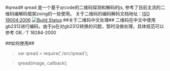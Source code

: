 #qread#
qread 是一个基于qrcode的二维码探测和解码的js, 参考了目前主流的二维码编解码框架zxing的一些使用。
关于二维码的编码解码文档地址：[ISO 18004:2006](http://download.adamas.ai/dlbase/Stuff/ISO_IEC-18004-2006.pdf)
[![Build Status](https://travis-ci.org/atrl/qread.png)](https://travis-ci.org/atrl/qread)
##关于二维码中文处理##
二维码在中文中使用gb2312进行编码，由于js在对gb2312转换的问题，暂时没做处理，具体规范可以参考 GB／T 18284-2000

##如何使用##
> var qread = require('./src/qread');

> qread(image, callback);
